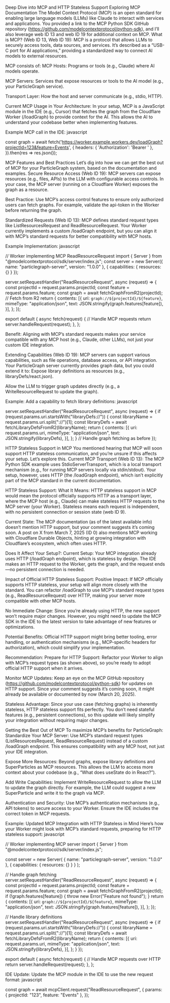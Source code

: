 Deep Dive into MCP and HTTP Stateless Support
Exploring MCP Documentation
The Model Context Protocol (MCP) is an open standard for enabling large language models (LLMs) like Claude to interact with services and applications. You provided a link to the MCP Python SDK GitHub repository (https://github.com/modelcontextprotocol/python-sdk), and I’ll also leverage web ID 13 and web ID 19 for additional context on MCP.
What is MCP? (Web ID 13, Web ID 19):
MCP is a protocol that allows LLMs to securely access tools, data sources, and services. It’s described as a “USB-C port for AI applications,” providing a standardized way to connect AI models to external resources.

MCP consists of:
MCP Hosts: Programs or tools (e.g., Claude) where AI models operate.

MCP Servers: Services that expose resources or tools to the AI model (e.g., your ParticleGraph service).

Transport Layer: How the host and server communicate (e.g., stdio, HTTP).

Current MCP Usage in Your Architecture:
In your setup, MCP is a JavaScript module in the IDE (e.g., Cursor) that fetches the graph from the Cloudflare Worker (/loadGraph) to provide context for the AI. This allows the AI to understand your codebase better when implementing features.

Example MCP call in the IDE:
javascript

const graph = await fetch('https://worker.example.workers.dev/loadGraph?projectId=123&feature=Events', {
  headers: { 'Authorization': 'Bearer <api-token>' },
}).then(res => res.json());

MCP Features and Best Practices
Let’s dig into how we can get the best out of MCP for your ParticleGraph system, based on the documentation and examples.
Secure Resource Access (Web ID 19):
MCP servers can expose resources (e.g., files, APIs) to the LLM with configurable access controls. In your case, the MCP server (running on a Cloudflare Worker) exposes the graph as a resource.

Best Practice: Use MCP’s access control features to ensure only authorized users can fetch graphs. For example, validate the api-token in the Worker before returning the graph.

Standardized Requests (Web ID 13):
MCP defines standard request types like ListResourcesRequest and ReadResourceRequest. Your Worker currently implements a custom /loadGraph endpoint, but you can align it with MCP’s standard requests for better compatibility with MCP hosts.

Example Implementation:
javascript

// Worker implementing MCP ReadResourceRequest
import { Server } from "@modelcontextprotocol/sdk/server/index.js";
const server = new Server({ name: "particlegraph-server", version: "1.0.0" }, { capabilities: { resources: {} } });

server.setRequestHandler("ReadResourceRequest", async (request) => {
  const projectId = request.params.projectId;
  const feature = request.params.feature;
  const graph = await fetchGraphFromR2(projectId); // Fetch from R2
  return {
    contents: [{
      uri: `graph://${projectId}/${feature}`,
      mimeType: "application/json",
      text: JSON.stringify(graph.features[feature]),
    }],
  };
});

export default {
  async fetch(request) {
    // Handle MCP requests
    return server.handleRequest(request);
  },
};

Benefit: Aligning with MCP’s standard requests makes your service compatible with any MCP host (e.g., Claude, other LLMs), not just your custom IDE integration.

Extending Capabilities (Web ID 19):
MCP servers can support various capabilities, such as file operations, database access, or API integration. Your ParticleGraph server currently provides graph data, but you could extend it to:
Expose library definitions as resources (e.g., libraryDefs/react.json).

Allow the LLM to trigger graph updates directly (e.g., a WriteResourceRequest to update the graph).

Example: Add a capability to fetch library definitions:
javascript

server.setRequestHandler("ReadResourceRequest", async (request) => {
  if (request.params.uri.startsWith("libraryDefs://")) {
    const libraryName = request.params.uri.split("://")[1];
    const libraryDefs = await fetchLibraryDefsFromR2(libraryName);
    return {
      contents: [{
        uri: request.params.uri,
        mimeType: "application/json",
        text: JSON.stringify(libraryDefs),
      }],
    };
  }
  // Handle graph fetching as before
});

HTTP Stateless Support in MCP
You mentioned hearing that MCP will soon support HTTP stateless communication, and you’re unsure if this affects your setup. Let’s explore this.
Current MCP Transport (Web ID 13):
The MCP Python SDK example uses StdioServerTransport, which is a local transport mechanism (e.g., for running MCP servers locally via stdin/stdout). Your setup, however, uses HTTP (the /loadGraph endpoint), which isn’t explicitly part of the MCP standard in the current documentation.

HTTP Stateless Support:
What It Means: HTTP stateless support in MCP would mean the protocol officially supports HTTP as a transport layer, where the MCP host (e.g., Claude) can make stateless HTTP requests to the MCP server (your Worker). Stateless means each request is independent, with no persistent connection or session state (web ID 9).

Current State: The MCP documentation (as of the latest available info) doesn’t mention HTTP support, but your comment suggests it’s coming soon. A post on X from March 7, 2025 (ID 0) also mentions MCP working with Cloudflare Durable Objects, hinting at growing integration with Cloudflare’s ecosystem, which often uses HTTP.

Does It Affect Your Setup?:
Current Setup: Your MCP integration already uses HTTP (/loadGraph endpoint), which is stateless by design. The IDE makes an HTTP request to the Worker, gets the graph, and the request ends—no persistent connection is needed.

Impact of Official HTTP Stateless Support:
Positive Impact: If MCP officially supports HTTP stateless, your setup will align more closely with the standard. You can refactor /loadGraph to use MCP’s standard request types (e.g., ReadResourceRequest) over HTTP, making your server more compatible with other MCP hosts.

No Immediate Change: Since you’re already using HTTP, the new support won’t require major changes. However, you might need to update the MCP SDK in the IDE to the latest version to take advantage of new features or optimizations.

Potential Benefits: Official HTTP support might bring better tooling, error handling, or authentication mechanisms (e.g., MCP-specific headers for authorization), which could simplify your implementation.

Recommendation:
Prepare for HTTP Support: Refactor your Worker to align with MCP’s request types (as shown above), so you’re ready to adopt official HTTP support when it arrives.

Monitor MCP Updates: Keep an eye on the MCP GitHub repository (https://github.com/modelcontextprotocol/python-sdk) for updates on HTTP support. Since your comment suggests it’s coming soon, it might already be available or documented by now (March 20, 2025).

Stateless Advantage: Since your use case (fetching graphs) is inherently stateless, HTTP stateless support fits perfectly. You don’t need stateful features (e.g., persistent connections), so this update will likely simplify your integration without requiring major changes.

Getting the Best Out of MCP
To maximize MCP’s benefits for ParticleGraph:
Standardize Your MCP Server:
Use MCP’s standard request types (ListResourcesRequest, ReadResourceRequest) instead of a custom /loadGraph endpoint. This ensures compatibility with any MCP host, not just your IDE integration.

Expose More Resources:
Beyond graphs, expose library definitions and SuperParticles as MCP resources. This allows the LLM to access more context about your codebase (e.g., “What does useState do in React?”).

Add Write Capabilities:
Implement WriteResourceRequest to allow the LLM to update the graph directly. For example, the LLM could suggest a new SuperParticle and write it to the graph via MCP.



Authentication and Security:
Use MCP’s authentication mechanisms (e.g., API tokens) to secure access to your Worker. Ensure the IDE includes the correct token in MCP requests.

Example: Updated MCP Integration with HTTP Stateless in Mind
Here’s how your Worker might look with MCP’s standard requests, preparing for HTTP stateless support:
javascript

// Worker implementing MCP server
import { Server } from "@modelcontextprotocol/sdk/server/index.js";

const server = new Server(
  { name: "particlegraph-server", version: "1.0.0" },
  { capabilities: { resources: {} } }
);

// Handle graph fetching
server.setRequestHandler("ReadResourceRequest", async (request) => {
  const projectId = request.params.projectId;
  const feature = request.params.feature;
  const graph = await fetchGraphFromR2(projectId);
  if (!graph.features[feature]) {
    throw new Error("Feature not found");
  }
  return {
    contents: [{
      uri: `graph://${projectId}/${feature}`,
      mimeType: "application/json",
      text: JSON.stringify(graph.features[feature]),
    }],
  };
});

// Handle library definitions
server.setRequestHandler("ReadResourceRequest", async (request) => {
  if (request.params.uri.startsWith("libraryDefs://")) {
    const libraryName = request.params.uri.split("://")[1];
    const libraryDefs = await fetchLibraryDefsFromR2(libraryName);
    return {
      contents: [{
        uri: request.params.uri,
        mimeType: "application/json",
        text: JSON.stringify(libraryDefs),
      }],
    };
  }
});

export default {
  async fetch(request) {
    // Handle MCP requests over HTTP
    return server.handleRequest(request);
  },
};

IDE Update:
Update the MCP module in the IDE to use the new request format:
javascript

const graph = await mcpClient.request("ReadResourceRequest", {
  params: { projectId: "123", feature: "Events" },
});

